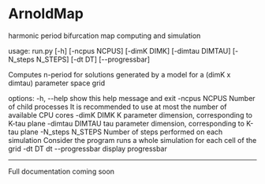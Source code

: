 # ArnoldMap
harmonic period bifurcation map computing and simulation

usage: run.py [-h] [-ncpus NCPUS] [-dimK DIMK] [-dimtau DIMTAU] [-N_steps N_STEPS] [-dt DT]
              [--progressbar]

Computes n-period for solutions generated by a model for a (dimK x dimtau) parameter space grid

options:
  -h, --help        show this help message and exit
  -ncpus NCPUS      Number of child processes It is recommended to use at most the number of available
                    CPU cores
  -dimK DIMK        K parameter dimension, corresponding to K-tau plane
  -dimtau DIMTAU    tau parameter dimension, corresponding to K-tau plane
  -N_steps N_STEPS  Number of steps performed on each simulation Consider the program runs a whole
                    simulation for each cell of the grid
  -dt DT            dt
  --progressbar     display progressbar

------------------------------
Full documentation coming soon
